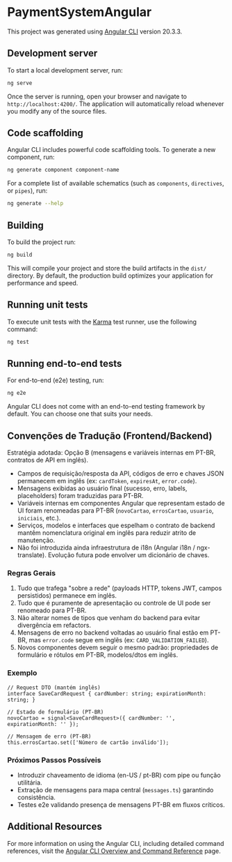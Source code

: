 # PaymentSystemAngular

This project was generated using [Angular CLI](https://github.com/angular/angular-cli) version 20.3.3.

## Development server

To start a local development server, run:

```bash
ng serve
```

Once the server is running, open your browser and navigate to `http://localhost:4200/`. The application will automatically reload whenever you modify any of the source files.

## Code scaffolding

Angular CLI includes powerful code scaffolding tools. To generate a new component, run:

```bash
ng generate component component-name
```

For a complete list of available schematics (such as `components`, `directives`, or `pipes`), run:

```bash
ng generate --help
```

## Building

To build the project run:

```bash
ng build
```

This will compile your project and store the build artifacts in the `dist/` directory. By default, the production build optimizes your application for performance and speed.

## Running unit tests

To execute unit tests with the [Karma](https://karma-runner.github.io) test runner, use the following command:

```bash
ng test
```

## Running end-to-end tests

For end-to-end (e2e) testing, run:

```bash
ng e2e
```

Angular CLI does not come with an end-to-end testing framework by default. You can choose one that suits your needs.

## Convenções de Tradução (Frontend/Backend)

Estratégia adotada: Opção B (mensagens e variáveis internas em PT-BR, contratos de API em inglês).

- Campos de requisição/resposta da API, códigos de erro e chaves JSON permanecem em inglês (ex: `cardToken`, `expiresAt`, `error.code`).
- Mensagens exibidas ao usuário final (sucesso, erro, labels, placeholders) foram traduzidas para PT-BR.
- Variáveis internas em componentes Angular que representam estado de UI foram renomeadas para PT-BR (`novoCartao`, `errosCartao`, `usuario`, `iniciais`, etc.).
- Serviços, modelos e interfaces que espelham o contrato de backend mantêm nomenclatura original em inglês para reduzir atrito de manutenção.
- Não foi introduzida ainda infraestrutura de i18n (Angular i18n / ngx-translate). Evolução futura pode envolver um dicionário de chaves.

### Regras Gerais
1. Tudo que trafega "sobre a rede" (payloads HTTP, tokens JWT, campos persistidos) permanece em inglês.
2. Tudo que é puramente de apresentação ou controle de UI pode ser renomeado para PT-BR.
3. Não alterar nomes de tipos que venham do backend para evitar divergência em refactors.
4. Mensagens de erro no backend voltadas ao usuário final estão em PT-BR, mas `error.code` segue em inglês (ex: `CARD_VALIDATION_FAILED`).
5. Novos componentes devem seguir o mesmo padrão: propriedades de formulário e rótulos em PT-BR, modelos/dtos em inglês.

### Exemplo
```
// Request DTO (mantém inglês)
interface SaveCardRequest { cardNumber: string; expirationMonth: string; }

// Estado de formulário (PT-BR)
novoCartao = signal<SaveCardRequest>({ cardNumber: '', expirationMonth: '' });

// Mensagem de erro (PT-BR)
this.errosCartao.set(['Número de cartão inválido']);
```

### Próximos Passos Possíveis
- Introduzir chaveamento de idioma (en-US / pt-BR) com pipe ou função utilitária.
- Extração de mensagens para mapa central (`messages.ts`) garantindo consistência.
- Testes e2e validando presença de mensagens PT-BR em fluxos críticos.

## Additional Resources

For more information on using the Angular CLI, including detailed command references, visit the [Angular CLI Overview and Command Reference](https://angular.dev/tools/cli) page.
